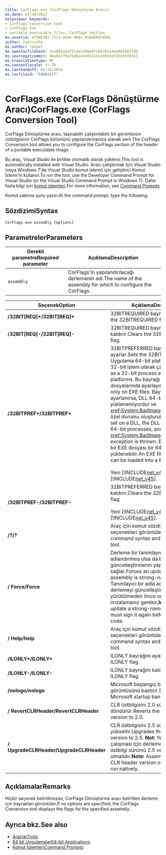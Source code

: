 ```yaml
---
title: CorFlags.exe (CorFlags Dönüştürme Aracı)
ms.date: 03/30/2017
helpviewer_keywords:
- CorFlags conversion tool
- CorFlags.exe
- portable executable files, CorFlags section
ms.assetid: ef900f8f-71ca-4dde-9b8c-95ddb0d7d89c
author: rpetrusha
ms.author: ronpet
ms.openlocfilehash: 7ee801a5af214e2306e6f1667b5e4ee067683fdb
ms.sourcegitcommit: 0be8a279af6d8a43e03141e349d3efd5d35f8767
ms.translationtype: MT
ms.contentlocale: tr-TR
ms.lasthandoff: 04/18/2019
ms.locfileid: "59093117"
---
```

# <a name="corflagsexe-corflags-conversion-tool"></a><span data-ttu-id="77fc2-102">CorFlags.exe (CorFlags Dönüştürme Aracı)</span><span class="sxs-lookup"><span data-stu-id="77fc2-102">CorFlags.exe (CorFlags Conversion Tool)</span></span>
<span data-ttu-id="77fc2-103">CorFlags Dönüştürme aracı, taşınabilir çalıştırılabilir bir görüntünün üstbilgisinin CorFlags bölümünü yapılandırmanıza olanak verir.</span><span class="sxs-lookup"><span data-stu-id="77fc2-103">The CorFlags Conversion tool allows you to configure the CorFlags section of the header of a portable executable image.</span></span>  
  
 <span data-ttu-id="77fc2-104">Bu araç, Visual Studio ile birlikte otomatik olarak yüklenir.</span><span class="sxs-lookup"><span data-stu-id="77fc2-104">This tool is automatically installed with Visual Studio.</span></span> <span data-ttu-id="77fc2-105">Aracı çalıştırmak için Visual Studio (veya Windows 7'de Visual Studio komut istemi) için geliştirici Komut İstemi'ni kullanın.</span><span class="sxs-lookup"><span data-stu-id="77fc2-105">To run the tool, use the Developer Command Prompt for Visual Studio (or the Visual Studio Command Prompt in Windows 7).</span></span> <span data-ttu-id="77fc2-106">Daha fazla bilgi için [komut istemleri](../../../docs/framework/tools/developer-command-prompt-for-vs.md).</span><span class="sxs-lookup"><span data-stu-id="77fc2-106">For more information, see [Command Prompts](../../../docs/framework/tools/developer-command-prompt-for-vs.md).</span></span>  
  
 <span data-ttu-id="77fc2-107">Komut satırına şunu yazın:</span><span class="sxs-lookup"><span data-stu-id="77fc2-107">At the command prompt, type the following:</span></span>  
  
## <a name="syntax"></a><span data-ttu-id="77fc2-108">Sözdizimi</span><span class="sxs-lookup"><span data-stu-id="77fc2-108">Syntax</span></span>  
  
```  
CorFlags.exe assembly [options]  
```  
  
## <a name="parameters"></a><span data-ttu-id="77fc2-109">Parametreler</span><span class="sxs-lookup"><span data-stu-id="77fc2-109">Parameters</span></span>  
  
|<span data-ttu-id="77fc2-110">Gerekli parametre</span><span class="sxs-lookup"><span data-stu-id="77fc2-110">Required parameter</span></span>|<span data-ttu-id="77fc2-111">Açıklama</span><span class="sxs-lookup"><span data-stu-id="77fc2-111">Description</span></span>|  
|------------------------|-----------------|  
|`assembly`|<span data-ttu-id="77fc2-112">CorFlags'in yapılandırılacağı derlemenin adı.</span><span class="sxs-lookup"><span data-stu-id="77fc2-112">The name of the assembly for which to configure the CorFlags.</span></span>|  
  
|<span data-ttu-id="77fc2-113">Seçenek</span><span class="sxs-lookup"><span data-stu-id="77fc2-113">Option</span></span>|<span data-ttu-id="77fc2-114">Açıklama</span><span class="sxs-lookup"><span data-stu-id="77fc2-114">Description</span></span>|  
|------------|-----------------|  
|<span data-ttu-id="77fc2-115">**/32BIT[REQ]+**</span><span class="sxs-lookup"><span data-stu-id="77fc2-115">**/32BIT[REQ]+**</span></span>|<span data-ttu-id="77fc2-116">32BITREQUIRED bayrağını ayarlar.</span><span class="sxs-lookup"><span data-stu-id="77fc2-116">Sets the 32BITREQUIRED flag.</span></span>|  
|<span data-ttu-id="77fc2-117">**/32BIT[REQ]-**</span><span class="sxs-lookup"><span data-stu-id="77fc2-117">**/32BIT[REQ]-**</span></span>|<span data-ttu-id="77fc2-118">32BITREQUIRED bayrağını kaldırır.</span><span class="sxs-lookup"><span data-stu-id="77fc2-118">Clears the 32BITREQUIRED flag.</span></span>|  
|<span data-ttu-id="77fc2-119">**/32BITPREF+**</span><span class="sxs-lookup"><span data-stu-id="77fc2-119">**/32BITPREF+**</span></span>|<span data-ttu-id="77fc2-120">32BITPREFERRED bayrağını ayarlar.</span><span class="sxs-lookup"><span data-stu-id="77fc2-120">Sets the 32BITPREFERRED flag.</span></span> <span data-ttu-id="77fc2-121">Uygulama 64-bit platformlarda dahi 32-bit işlem olarak çalışır.</span><span class="sxs-lookup"><span data-stu-id="77fc2-121">The app runs as a 32-bit process even on 64-bit platforms.</span></span> <span data-ttu-id="77fc2-122">Bu bayrağı yalnızca EXE dosyalarında ayarlayın.</span><span class="sxs-lookup"><span data-stu-id="77fc2-122">Set this flag only on EXE files.</span></span> <span data-ttu-id="77fc2-123">Bayrak bir DLL olarak ayarlanırsa, DLL 64-bit işlemde yüklenemiyordur ve <xref:System.BadImageFormatException> özel durumu oluşturulur.</span><span class="sxs-lookup"><span data-stu-id="77fc2-123">If the flag is set on a DLL, the DLL fails to load in 64-bit processes, and a <xref:System.BadImageFormatException> exception is thrown.</span></span> <span data-ttu-id="77fc2-124">Bu bayrağı içeren bir EXE dosyası bir 64-bit işleme yüklenebilir.</span><span class="sxs-lookup"><span data-stu-id="77fc2-124">An EXE file with this flag can be loaded into a 64-bit process.</span></span><br /><br /> <span data-ttu-id="77fc2-125">Yeni [!INCLUDE[net_v45](../../../includes/net-v45-md.md)].</span><span class="sxs-lookup"><span data-stu-id="77fc2-125">New in the [!INCLUDE[net_v45](../../../includes/net-v45-md.md)].</span></span>|  
|<span data-ttu-id="77fc2-126">**/32BITPREF-**</span><span class="sxs-lookup"><span data-stu-id="77fc2-126">**/32BITPREF-**</span></span>|<span data-ttu-id="77fc2-127">32BITPREFERRED bayrağını kaldırır.</span><span class="sxs-lookup"><span data-stu-id="77fc2-127">Clears the 32BITPREFERRED flag.</span></span><br /><br /> <span data-ttu-id="77fc2-128">Yeni [!INCLUDE[net_v45](../../../includes/net-v45-md.md)].</span><span class="sxs-lookup"><span data-stu-id="77fc2-128">New in the [!INCLUDE[net_v45](../../../includes/net-v45-md.md)].</span></span>|  
|<span data-ttu-id="77fc2-129">**/?**</span><span class="sxs-lookup"><span data-stu-id="77fc2-129">**/?**</span></span>|<span data-ttu-id="77fc2-130">Araç için komut sözdizimini ve seçenekleri görüntüler.</span><span class="sxs-lookup"><span data-stu-id="77fc2-130">Displays command syntax and options for the tool.</span></span>|  
|<span data-ttu-id="77fc2-131">**/ Force**</span><span class="sxs-lookup"><span data-stu-id="77fc2-131">**/Force**</span></span>|<span data-ttu-id="77fc2-132">Derleme bir tanımlayıcı adla adlandırılmış olsa da bir güncelleştirmenin yapılmasını sağlar.</span><span class="sxs-lookup"><span data-stu-id="77fc2-132">Forces an update even if the assembly is strong-named.</span></span> <span data-ttu-id="77fc2-133">**Önemli:**  Tanımlayıcı bir adla adlandırılmış bir derlemeyi güncelleştirirseniz, kodunu yürütülmeden önce onu tekrar imzalamanız gerekir.</span><span class="sxs-lookup"><span data-stu-id="77fc2-133">**Important:**  If you update a strong-named assembly, you must sign it again before executing its code.</span></span>|  
|<span data-ttu-id="77fc2-134">**/ Help**</span><span class="sxs-lookup"><span data-stu-id="77fc2-134">**/help**</span></span>|<span data-ttu-id="77fc2-135">Araç için komut sözdizimini ve seçenekleri görüntüler.</span><span class="sxs-lookup"><span data-stu-id="77fc2-135">Displays command syntax and options for the tool.</span></span>|  
|<span data-ttu-id="77fc2-136">**/ILONLY+**</span><span class="sxs-lookup"><span data-stu-id="77fc2-136">**/ILONLY+**</span></span>|<span data-ttu-id="77fc2-137">ILONLY bayrağını ayarlar.</span><span class="sxs-lookup"><span data-stu-id="77fc2-137">Sets the ILONLY flag.</span></span>|  
|<span data-ttu-id="77fc2-138">**/ILONLY-**</span><span class="sxs-lookup"><span data-stu-id="77fc2-138">**/ILONLY-**</span></span>|<span data-ttu-id="77fc2-139">ILONLY bayrağını kaldırır.</span><span class="sxs-lookup"><span data-stu-id="77fc2-139">Clears the ILONLY flag.</span></span>|  
|<span data-ttu-id="77fc2-140">**/nologo**</span><span class="sxs-lookup"><span data-stu-id="77fc2-140">**/nologo**</span></span>|<span data-ttu-id="77fc2-141">Microsoft başlangıç başlığı görüntüsünü bastırır.</span><span class="sxs-lookup"><span data-stu-id="77fc2-141">Suppresses the Microsoft startup banner display.</span></span>|  
|<span data-ttu-id="77fc2-142">**/ RevertCLRHeader**</span><span class="sxs-lookup"><span data-stu-id="77fc2-142">**/RevertCLRHeader**</span></span>|<span data-ttu-id="77fc2-143">CLR üstbilgisini 2.0 sürümüne döndürür.</span><span class="sxs-lookup"><span data-stu-id="77fc2-143">Reverts the CLR header version to 2.0.</span></span>|  
|<span data-ttu-id="77fc2-144">**/ UpgradeCLRHeader**</span><span class="sxs-lookup"><span data-stu-id="77fc2-144">**/UpgradeCLRHeader**</span></span>|<span data-ttu-id="77fc2-145">CLR üstbilgisini 2.5 sürümüne yükseltir.</span><span class="sxs-lookup"><span data-stu-id="77fc2-145">Upgrades the CLR header version to 2.5.</span></span> <span data-ttu-id="77fc2-146">**Not:**  Yerel olarak çalışması için derlemelerde CLR üstbilgi sürümü 2.5 veya daha üstü olmalıdır.</span><span class="sxs-lookup"><span data-stu-id="77fc2-146">**Note:**  Assemblies must have a CLR header version of 2.5 or greater to run natively.</span></span>|  
  
## <a name="remarks"></a><span data-ttu-id="77fc2-147">Açıklamalar</span><span class="sxs-lookup"><span data-stu-id="77fc2-147">Remarks</span></span>  
 <span data-ttu-id="77fc2-148">Hiçbir seçenek belirtilmezse, CorFlags Dönüştürme aracı belirtilen derleme için bayrakları görüntüler.</span><span class="sxs-lookup"><span data-stu-id="77fc2-148">If no options are specified, the CorFlags Conversion tool displays the flags for the specified assembly.</span></span>  
  
## <a name="see-also"></a><span data-ttu-id="77fc2-149">Ayrıca bkz.</span><span class="sxs-lookup"><span data-stu-id="77fc2-149">See also</span></span>

- [<span data-ttu-id="77fc2-150">Araçlar</span><span class="sxs-lookup"><span data-stu-id="77fc2-150">Tools</span></span>](../../../docs/framework/tools/index.md)
- [<span data-ttu-id="77fc2-151">64 bit Uygulamalar</span><span class="sxs-lookup"><span data-stu-id="77fc2-151">64-bit Applications</span></span>](../../../docs/framework/64-bit-apps.md)
- [<span data-ttu-id="77fc2-152">Komut İstemleri</span><span class="sxs-lookup"><span data-stu-id="77fc2-152">Command Prompts</span></span>](../../../docs/framework/tools/developer-command-prompt-for-vs.md)
